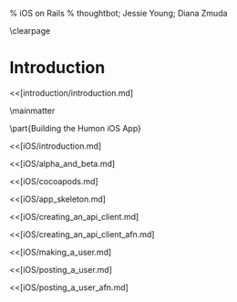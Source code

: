 % iOS on Rails
% thoughtbot; Jessie Young; Diana Zmuda

\clearpage

# Introduction

<<[introduction/introduction.md]

\mainmatter

\part{Building the Humon iOS App}

<<[iOS/introduction.md]

<<[iOS/alpha_and_beta.md]

<<[iOS/cocoapods.md]

<<[iOS/app_skeleton.md]

<<[iOS/creating_an_api_client.md]

<<[iOS/creating_an_api_client_afn.md]

<<[iOS/making_a_user.md]

<<[iOS/posting_a_user.md]

<<[iOS/posting_a_user_afn.md]
